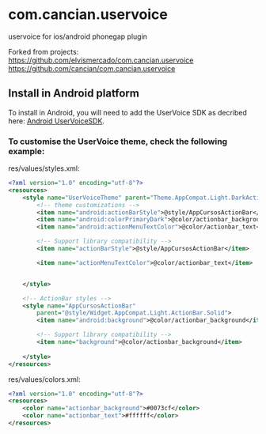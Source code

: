 # com.cancian.uservoice
uservoice for ios/android phonegap plugin

Forked from projects:
https://github.com/elvismercado/com.cancian.uservoice
https://github.com/cancian/com.cancian.uservoice

## Install in Android platform
To install in Android, you will need to add the UserVoice SDK as decribed here:  [Android UserVoiceSDK](https://github.com/uservoice/uservoice-android-sdk).

### To customise the UserVoice theme, check the following example:

res/values/styles.xml:
``` xml
<?xml version="1.0" encoding="utf-8"?>
<resources>
    <style name="UserVoiceTheme" parent="Theme.AppCompat.Light.DarkActionBar">
        <!-- theme customizations -->
        <item name="android:actionBarStyle">@style/AppCursosActionBar</item>
        <item name="android:colorPrimaryDark">@color/actionbar_background</item>
        <item name="android:actionMenuTextColor">@color/actionbar_text</item>

        <!-- Support library compatibility -->
        <item name="actionBarStyle">@style/AppCursosActionBar</item>

        <item name="actionMenuTextColor">@color/actionbar_text</item>


    </style>

    <!-- ActionBar styles -->
    <style name="AppCursosActionBar"
        parent="@style/Widget.AppCompat.Light.ActionBar.Solid">
        <item name="android:background">@color/actionbar_background</item>

        <!-- Support library compatibility -->
        <item name="background">@color/actionbar_background</item>
        
    </style>
</resources>
```

res/values/colors.xml:
``` xml
<?xml version="1.0" encoding="utf-8"?>
<resources>
    <color name="actionbar_background">#0073cf</color>
    <color name="actionbar_text">#ffffff</color>
</resources>
```
